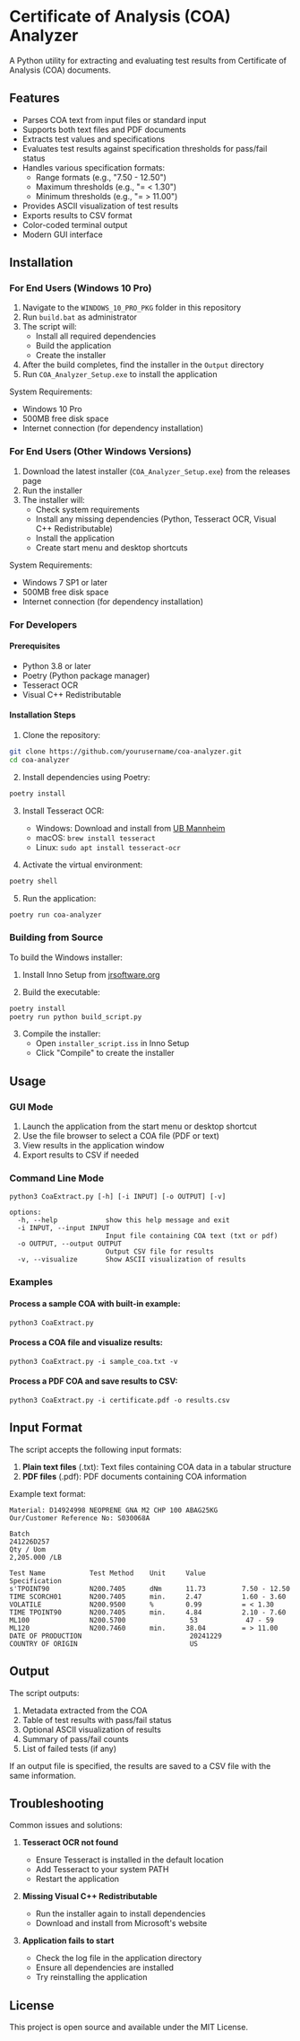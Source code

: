 # Certificate of Analysis (COA) Analyzer

A Python utility for extracting and evaluating test results from Certificate of Analysis (COA) documents.

## Features

- Parses COA text from input files or standard input
- Supports both text files and PDF documents
- Extracts test values and specifications
- Evaluates test results against specification thresholds for pass/fail status
- Handles various specification formats:
  - Range formats (e.g., "7.50 - 12.50")
  - Maximum thresholds (e.g., "= < 1.30")
  - Minimum thresholds (e.g., "= > 11.00")
- Provides ASCII visualization of test results
- Exports results to CSV format
- Color-coded terminal output
- Modern GUI interface

## Installation

### For End Users (Windows 10 Pro)

1. Navigate to the `WINDOWS_10_PRO_PKG` folder in this repository
2. Run `build.bat` as administrator
3. The script will:
   - Install all required dependencies
   - Build the application
   - Create the installer
4. After the build completes, find the installer in the `Output` directory
5. Run `COA_Analyzer_Setup.exe` to install the application

System Requirements:
- Windows 10 Pro
- 500MB free disk space
- Internet connection (for dependency installation)

### For End Users (Other Windows Versions)

1. Download the latest installer (`COA_Analyzer_Setup.exe`) from the releases page
2. Run the installer
3. The installer will:
   - Check system requirements
   - Install any missing dependencies (Python, Tesseract OCR, Visual C++ Redistributable)
   - Install the application
   - Create start menu and desktop shortcuts

System Requirements:
- Windows 7 SP1 or later
- 500MB free disk space
- Internet connection (for dependency installation)

### For Developers

#### Prerequisites
- Python 3.8 or later
- Poetry (Python package manager)
- Tesseract OCR
- Visual C++ Redistributable

#### Installation Steps

1. Clone the repository:
```bash
git clone https://github.com/yourusername/coa-analyzer.git
cd coa-analyzer
```

2. Install dependencies using Poetry:
```bash
poetry install
```

3. Install Tesseract OCR:
   - Windows: Download and install from [UB Mannheim](https://github.com/UB-Mannheim/tesseract/wiki)
   - macOS: `brew install tesseract`
   - Linux: `sudo apt install tesseract-ocr`

4. Activate the virtual environment:
```bash
poetry shell
```

5. Run the application:
```bash
poetry run coa-analyzer
```

### Building from Source

To build the Windows installer:

1. Install Inno Setup from [jrsoftware.org](https://jrsoftware.org/isdl.php)

2. Build the executable:
```bash
poetry install
poetry run python build_script.py
```

3. Compile the installer:
   - Open `installer_script.iss` in Inno Setup
   - Click "Compile" to create the installer

## Usage

### GUI Mode
1. Launch the application from the start menu or desktop shortcut
2. Use the file browser to select a COA file (PDF or text)
3. View results in the application window
4. Export results to CSV if needed

### Command Line Mode
```
python3 CoaExtract.py [-h] [-i INPUT] [-o OUTPUT] [-v]

options:
  -h, --help            show this help message and exit
  -i INPUT, --input INPUT
                        Input file containing COA text (txt or pdf)
  -o OUTPUT, --output OUTPUT
                        Output CSV file for results
  -v, --visualize       Show ASCII visualization of results
```

### Examples

#### Process a sample COA with built-in example:
```
python3 CoaExtract.py
```

#### Process a COA file and visualize results:
```
python3 CoaExtract.py -i sample_coa.txt -v
```

#### Process a PDF COA and save results to CSV:
```
python3 CoaExtract.py -i certificate.pdf -o results.csv
```

## Input Format

The script accepts the following input formats:

1. **Plain text files** (.txt): Text files containing COA data in a tabular structure
2. **PDF files** (.pdf): PDF documents containing COA information

Example text format:

```
Material: D14924998 NEOPRENE GNA M2 CHP 100 ABAG25KG
Our/Customer Reference No: S030068A

Batch
241226D257
Qty / Uom
2,205.000 /LB

Test Name           Test Method    Unit     Value         Specification
s'TPOINT90          N200.7405      dNm      11.73         7.50 - 12.50
TIME SCORCH01       N200.7405      min.     2.47          1.60 - 3.60
VOLATILE            N200.9500      %        0.99          = < 1.30
TIME TPOINT90       N200.7405      min.     4.84          2.10 - 7.60
ML100               N200.5700                53            47 - 59
ML120               N200.7460      min.     38.04         = > 11.00
DATE OF PRODUCTION                           20241229
COUNTRY OF ORIGIN                            US
```

## Output

The script outputs:
1. Metadata extracted from the COA
2. Table of test results with pass/fail status
3. Optional ASCII visualization of results
4. Summary of pass/fail counts
5. List of failed tests (if any)

If an output file is specified, the results are saved to a CSV file with the same information.

## Troubleshooting

Common issues and solutions:

1. **Tesseract OCR not found**
   - Ensure Tesseract is installed in the default location
   - Add Tesseract to your system PATH
   - Restart the application

2. **Missing Visual C++ Redistributable**
   - Run the installer again to install dependencies
   - Download and install from Microsoft's website

3. **Application fails to start**
   - Check the log file in the application directory
   - Ensure all dependencies are installed
   - Try reinstalling the application

## License

This project is open source and available under the MIT License. 